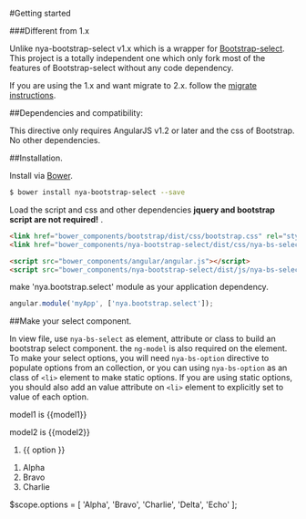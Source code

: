 #Getting started

###Different from 1.x

Unlike nya-bootstrap-select v1.x which is a wrapper for [Bootstrap-select](https://github.com/silviomoreto/bootstrap-select). This project
is a totally independent one which only fork most of the features of Bootstrap-select without any code dependency.

If you are using the 1.x and want migrate to 2.x. follow the [migrate instructions](#/main/migrate-instructions).

##Dependencies and compatibility:

This directive only requires AngularJS v1.2 or later and the css of Bootstrap. No other dependencies.
 
##Installation.

Install via [Bower](http://bower.io).

```bash
$ bower install nya-bootstrap-select --save
```

Load the script and css and other dependencies **jquery and bootstrap script are not required!** .

```html
<link href="bower_components/bootstrap/dist/css/bootstrap.css" rel="stylesheet">
<link href="bower_components/nya-bootstrap-select/dist/css/nya-bs-select.css" rel="stylesheet">

<script src="bower_components/angular/angular.js"></script>
<script src="bower_components/nya-bootstrap-select/dist/js/nya-bs-select.js"></script>
```

make 'nya.bootstrap.select' module as your application dependency.

```javascript
angular.module('myApp', ['nya.bootstrap.select']);
```

##Make your select component.

In view file, use `nya-bs-select` as element, attribute or class to build an bootstrap select component. the `ng-model` is also required on the element.
To make your select options, you will need `nya-bs-option` directive to populate options from an collection, or you can using `nya-bs-option` as an class
of `<li>` element to make static options. If you are using static options, you should also add an value attribute on `<li>` element to explicitly set to value of each option.

<example>
<file name="index.html">
<p class="bg-info">model1 is {{model1}}</p>
<p class="bg-info">model2 is {{model2}}</p>
<form>
  <!-- options from collection -->
  <ol id="dynamic-options" class="nya-bs-select" ng-model="model1">
    <li nya-bs-option="option in options">
      <a>{{ option }}</a>
    </li>
  </ol>
  <!-- options in static -->
  <ol id="static-options" class="nya-bs-select" ng-model="model2">
    <li class="nya-bs-option" value="alpha">
      <a>Alpha</a>
    </li>
    <li class="nya-bs-option" value="bravo">
      <a>Bravo</a>
    </li>
    <li class="nya-bs-option" value="charlie">
      <a>Charlie</a>
    </li>
  </ol>
</form>
</file>
<file name="script.js">
  $scope.options = [
    'Alpha', 'Bravo', 'Charlie', 'Delta',
    'Echo'
  ];
</file>
</example>
